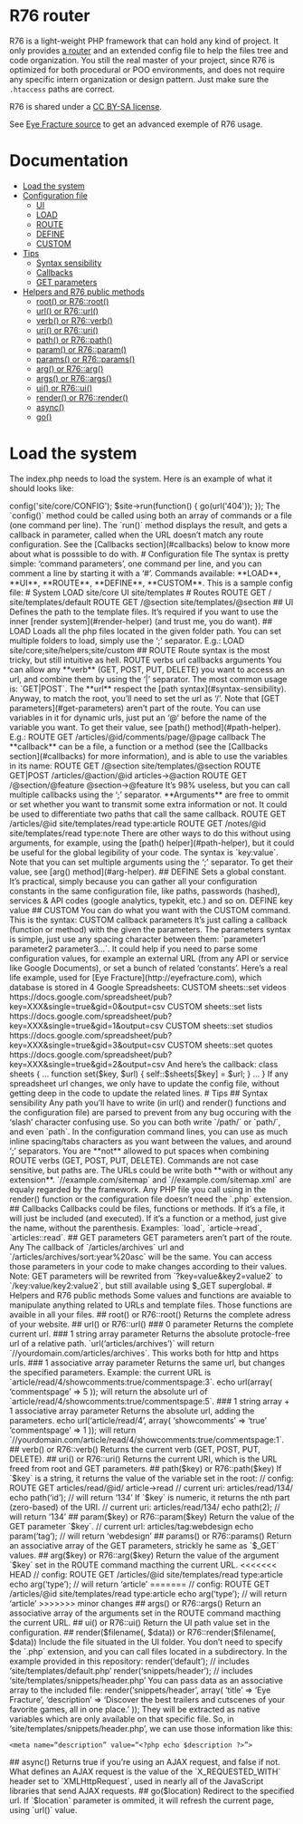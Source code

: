 # R76 router
R76 is a light-weight PHP framework that can hold any kind of project. It only provides [a router](site/core/) and an extended config file to help the files tree and code organization. You still the real master of your project, since R76 is optimized for both procedural or POO environments, and does not require any specific intern organization or design pattern. Just make sure the `.htaccess` paths are correct. 

R76 is shared under a [CC BY-SA license](http://creativecommons.org/licenses/by-sa/3.0). 

See [Eye Fracture source](http://github.com/noclat/eyefracture.com) to get an advanced exemple of R76 usage.

# Documentation
- [Load the system](#load-the-system)
- [Configuration file](#configuration-file)
  - [UI](#ui)
  - [LOAD](#load)
  - [ROUTE](#route)
  - [DEFINE](#define)
  - [CUSTOM](#custom)
- [Tips](#tips)
  - [Syntax sensibility](#syntax-sensibility)
  - [Callbacks](#callbacks)
  - [GET parameters](#get-parameters)
- [Helpers and R76 public methods](#helpers-and-r76-public-method)
  - [root() or R76::root()](#root-helper)
  - [url() or R76::url()](#url-helper)
  - [verb() or R76::verb()](#verb-helper)
  - [uri() or R76::uri()](#uri-helper)
  - [path() or R76::path()](#path-helper)
  - [param() or R76::param()](#param-helper)
  - [params() or R76::params()](#params-helper)
  - [arg() or R76::arg()](#arg-helper)
  - [args() or R76::args()](#args-helper)
  - [ui() or R76::ui()](#ui-helper)
  - [render() or R76::render()](#render-helper)
  - [async()](#async-helper)
  - [go()](#go-helper)

# Load the system
The index.php needs to load the system. Here is an example of what it should looks like:

  <?php
  $site = include 'site/core/r76.php';
  $site->config('site/core/CONFIG');
  $site->run(function() { go(url('404')); });

The `config()` method could be called using both an array of commands or a file (one command per line).  
The `run()` method displays the result, and gets a callback in parameter, called when the URL doesn’t match any route configuration. See the [Callbacks section](#callbacks) below to know more about what is posssible to do with.

# Configuration file
The syntax is pretty simple: ‘command parameters’, one command per line, and you can comment a line by starting it with a ‘#’. Commands available: **LOAD**, **UI**, **ROUTE**, **DEFINE**, **CUSTOM**. This is a sample config file:

  # System
      LOAD    site/core
      UI      site/templates

  # Routes
      ROUTE   GET       /               site/templates/default
      ROUTE   GET       /@section       site/templates/@section

## UI
Defines the path to the template files. It’s required if you want to use the inner [render system](#render-helper) (and trust me, you do want).

## LOAD
Loads all the php files located in the given folder path. You can set multiple folders to load, simply use the ‘;’ separator. E.g.:

  LOAD site/core;site/helpers;site/custom

## ROUTE
Route syntax is the most tricky, but still intuitive as hell.

  ROUTE verbs url callbacks arguments

You can allow any **verb** (GET, POST, PUT, DELETE) you want to access an url, and combine them by using the ‘|’ separator. The most common usage is: `GET|POST`.

The **url** respect the [path syntax](#syntax-sensibility). Anyway, to match the root, you’ll need to set the url as ‘/’. Note that [GET parameters](#get-parameters) aren’t part of the route. You can use variables in it for dynamic urls, just put an ‘@‘ before the name of the variable you want. To get their value, see [path() method](#path-helper). E.g.: 

  ROUTE GET /articles/@id/comments/page/@page callback

The **callback** can be a file, a function or a method (see the [Callbacks section](#callbacks) for more information), and is able to use the variables in its name:

  ROUTE GET       /@section               site/templates/@section  
  ROUTE GET|POST  /articles/@action/@id   articles->@action  
  ROUTE GET       /@section/@feature      @section->@feature

It’s 98% useless, but you can call multiple callbacks using the ‘;’ separator.

**Arguments** are free to ommit or set whether you want to transmit some extra information or not. It could be used to differentiate two paths that call the same callback.

  ROUTE GET       /articles/@id     site/templates/read   type:article
  ROUTE GET       /notes/@id        site/templates/read   type:note

There are other ways to do this without using arguments, for example, using the [path() helper](#path-helper), but it could be useful for the global legibility of your code. The syntax is `key:value`. Note that you can set multiple arguments using the ‘;’ separator. To get their value, see [arg() method](#arg-helper).

## DEFINE
Sets a global constant. It’s practical, simply because you can gather all your configuration constants in the same configuration file, like paths, passwords (hashed), services & API codes (google analytics, typekit, etc.) and so on.

  DEFINE key value

## CUSTOM
You can do what you want with the CUSTOM command. This is the syntax:

  CUSTOM callback parameters

It’s just calling a callback (function or method) with the given the parameters. The parameters syntax is simple, just use any spacing character between them: `parameter1 parameter2 parameter3…`. It could help if you need to parse some configuration values, for example an external URL (from any API or service like Google Documents), or set a bunch of related ‘constants’.

Here’s a real life example, used for [Eye Fracture](http://eyefracture.com), which database is stored in 4 Google Spreadsheets:

  CUSTOM  sheets::set   videos    https://docs.google.com/spreadsheet/pub?key=XXX&single=true&gid=0&output=csv
  CUSTOM  sheets::set   lists     https://docs.google.com/spreadsheet/pub?key=XXX&single=true&gid=1&output=csv
  CUSTOM  sheets::set   studios   https://docs.google.com/spreadsheet/pub?key=XXX&single=true&gid=3&output=csv
  CUSTOM  sheets::set   quotes    https://docs.google.com/spreadsheet/pub?key=XXX&single=true&gid=2&output=csv

And here’s the callback:

  class sheets {
      ...
      function set($key, $url) { self::$sheets[$key] = $url; }
      ...
    }

If any spreadsheet url changes, we only have to update the config file, without getting deep in the code to update the related lines.


# Tips
## Syntax sensibility
Any path you’ll have to write (in url() and render() functions and the configuration file) are parsed to prevent from any bug occuring with the ‘slash’ character confusing use. So you can both write `/path/` or `path/`, and even `path`.

In the configuration command lines, you can use as much inline spacing/tabs characters as you want between the values, and around ‘;’ separators. You are **not** allowed to put spaces when combining ROUTE verbs (GET, POST, PUT, DELETE).

Commands are not case sensitive, but paths are.

The URLs could be write both **with or without any extension**. `//example.com/sitemap` and `//example.com/sitemap.xml` are equaly regarded by the framework.

Any PHP file you call using in the render() function or the configuration file doesn’t need the `.php` extension. 

## Callbacks
Callbacks could be files, functions or methods. If it’s a file, it will just be included (and executed). If it’s a function or a method, just give the name, without the parenthesis. Examples: `load`, `article->read`, `articles::read`.

## GET parameters
GET parameters aren’t part of the route. Any The callback of `/articles/archives` url and `/articles/archives/sort:year%20asc` will be the same. You can access those parameters in your code to make changes according to their values.

Note: GET parameters will be rewrited from `?key=value&key2=value2` to `/key:value/key2:value2`, but still available using $_GET superglobal.


# Helpers and R76 public methods
Some values and functions are avaiable to manipulate anything related to URLs and template files. Those functions are avaible in all your files.

<a name="root-helper"/>
## root() or R76::root()
Returns the complete adress of your website.

<a name="url-helper"/>
## url() or R76::url() 
### 0 parameter
Returns the complete current url.

### 1 string array parameter
Returns the absolute protocle-free url of a relative path. `url(‘articles/archives’)` will return `//yourdomain.com/articles/archives`. This works both for http and https urls.

### 1 associative array parameter
Returns the same url, but changes the specified parameters. Example: the current URL is `article/read/4/showcomments:true/commentspage:3`.

  echo url(array(
    ‘commentspage’ => 5
  ));

will return the absolute url of `article/read/4/showcomments:true/commentspage:5`.

### 1 string array + 1 associative array parameter
Returns the absolute url, adding the parameters.

  echo url(‘article/read/4’, array(
    ‘showcomments’ => ‘true’
    ‘commentspage’ => 1
  ));

will return `//yourdomain.com/article/read/4/showcomments:true/commentspage:1`.

<a name="verb-helper"/>
## verb() or R76::verb()
Returns the current verb (GET, POST, PUT, DELETE).

<a name="uri-helper"/>
## uri() or R76::uri()
Returns the current URI, which is the URL freed from root and GET parameters.

<a name="path-helper"/>
## path($key) or R76::path($key)
If `$key` is a string, it returns the value of the variable set in the root:

  // config: ROUTE GET articles/read/@id/ article->read
  // current uri: articles/read/134/
  echo path(‘id’); // will return ‘134’

If `$key` is numeric, it returns the nth part (zero-based) of the URI.

	// current uri: articles/read/134/
	echo path(2); // will return ‘134’
  
<a name="param-helper"/>
## param($key) or R76::param($key)
Return the value of the GET parameter `$key`.

	// current url: articles/tag:webdesign
	echo param(‘tag’); // will return ‘webdesign’
	
<a name="params-helper"/>
## params() or R76::params()
Return an associative array of the GET parameters, strickly he same as `$_GET` values.

<a name="arg-helper"/>
## arg($key) or R76::arg($key)
Return the value of the argument `$key` set in the ROUTE command macthing the current URL.
<<<<<<< HEAD
	
	// config: ROUTE GET /articles/@id site/templates/read type:article
	echo arg(‘type’); // will return ‘article’
	
=======

  // config: ROUTE GET /articles/@id site/templates/read type:article
  echo arg(‘type’); // will return ‘article’

>>>>>>> minor changes
<a name="args-helper"/>
## args() or R76::args()
Return an associative array of the arguments set in the ROUTE command macthing the current URL.

<a name="ui-helper"/>
## ui() or R76::ui()
Return the UI path value set in the configuration.

<a name="render-helper"/>
## render($filename(, $data)) or R76::render($filename(, $data))
Include the file situated in the UI folder. You don’t need to specify the `.php` extension, and you can call files located in a subdirectory. In the example provided in this repository:

  render(‘default’); // includes ‘site/templates/default.php’
  render(‘snippets/header’); // includes ‘site/templates/snippets/header.php’

You can pass data as an associative array to the included file: 

  render(‘snippets/header’, array(
    ‘title’ => ‘Eye Fracture’,
    ‘description’ => ‘Discover the best trailers and cutscenes of your favorite games, all in one place.’
  ));

They will be extracted as native variables which are only available on that specific file. So, in ‘site/templates/snippets/header.php’, we can use those information like this:

  <head>
    <title><?php echo $title ?></title>
    <meta name=“description” value=“<?php echo $description ?>”>
  </head>
  
<a name="async-helper"/>
## async()
Returns true if you’re using an AJAX request, and false if not. What defines an AJAX request is the value of the `X_REQUESTED_WITH` header set to `XMLHttpRequest`, used in nearly all of the JavaScript libraries that send AJAX requests.

<a name="go-helper"/>
## go($location)
Redirect to the specified url. If `$location` parameter is ommited, it will refresh the current page, using `url()` value.
